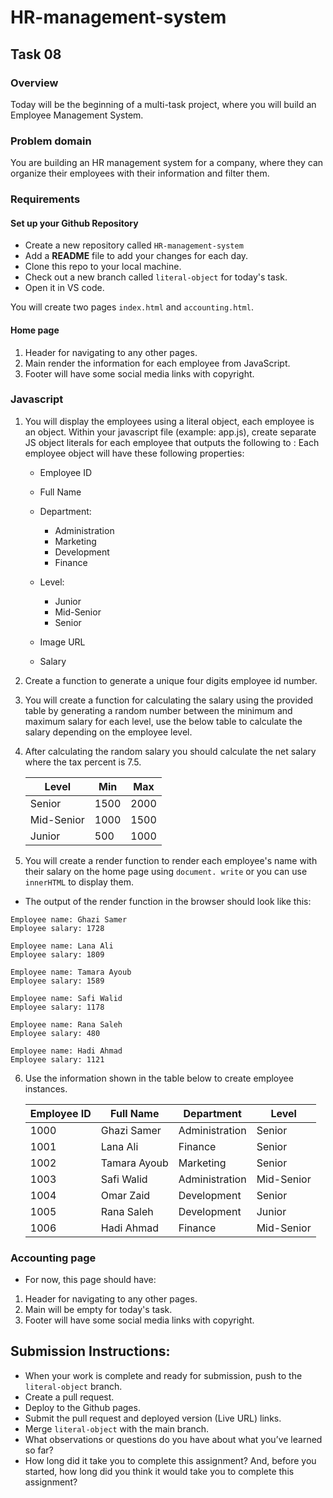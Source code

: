 # HR-management-system

## **Task 08**

### **Overview**

Today will be the beginning of a multi-task project, where you will build an Employee Management System.

### **Problem domain**

You are building an HR management system for a company, where they can organize their employees with their information and filter them.

### **Requirements**

#### Set up your Github Repository

- Create a new repository called `HR-management-system`
- Add a **README** file to add your changes for each day.
- Clone this repo to your local machine.
- Check out a new branch called `literal-object` for today's task.
- Open it in VS code.

You will create two pages `index.html` and `accounting.html`.

#### **Home page**

1. Header for navigating to any other pages.
2. Main render the information for each employee from JavaScript.
3. Footer will have some social media links with copyright.

### **Javascript**

1. You will display the employees using a literal object, each employee is an object.
Within your javascript file (example: app.js), create separate JS object literals for each employee that outputs the following to :
    Each employee object will have these following properties: 
    - Employee ID
    - Full Name
    - Department:
        - Administration
        - Marketing
        - Development
        - Finance

    - Level:
        - Junior
        - Mid-Senior
        - Senior

    - Image URL
    - Salary

2. Create a function to generate a unique four digits employee id number.


3. You will create a function for calculating the salary using the provided table by generating a random number between the minimum and maximum salary for each level, use the below table to calculate the salary depending on the employee level.

4. After calculating the random salary you should calculate the net salary where the tax percent is 7.5.

    | Level      | Min  | Max  |
    | ---------- | ---- | ---- |
    | Senior     | 1500 | 2000 |
    | Mid-Senior | 1000 | 1500 |
    | Junior     | 500  | 1000 |

5. You will create a render function to render each employee's name with their salary on the home page using `document. write` or you can use `innerHTML` to display them.
- The output of the render function in the browser should look like this: 
```
Employee name: Ghazi Samer
Employee salary: 1728

Employee name: Lana Ali
Employee salary: 1809

Employee name: Tamara Ayoub
Employee salary: 1589

Employee name: Safi Walid
Employee salary: 1178

Employee name: Rana Saleh
Employee salary: 480

Employee name: Hadi Ahmad
Employee salary: 1121
```



6. Use the information shown in the table below to create employee instances.

    | Employee ID | Full Name    | Department     | Level      |
    | ----------- | ------------ | -------------- | ---------- |
    | 1000        | Ghazi Samer  | Administration | Senior     |
    | 1001        | Lana Ali     | Finance        | Senior     |
    | 1002        | Tamara Ayoub | Marketing      | Senior     |
    | 1003        | Safi Walid   | Administration | Mid-Senior |
    | 1004        | Omar Zaid    | Development    | Senior     |
    | 1005        | Rana Saleh   | Development    | Junior     |
    | 1006        | Hadi Ahmad   | Finance        | Mid-Senior |

### **Accounting page**

- For now, this page should have:

1. Header for navigating to any other pages.
2. Main will be empty for today's task.
3. Footer will have some social media links with copyright.


## Submission Instructions:
- When your work is complete and ready for submission, push to the `literal-object` branch.
- Create a pull request.
- Deploy to the Github pages.
- Submit the pull request and deployed version (Live URL) links.
- Merge `literal-object` with the main branch.
- What observations or questions do you have about what you’ve learned so far?
- How long did it take you to complete this assignment? And, before you started, how long did you think it would take you to complete this assignment?
